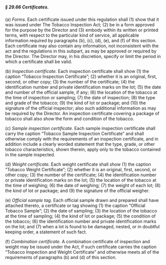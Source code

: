 ##### § 29.66 Certificates. #####

(a) *Forms.* Each certificate issued under this regulation shall (1) show that it was issued under The Tobacco Inspection Act; (2) be in a form approved for the purpose by the Director and (3) embody within its written or printed terms, with respect to the particular kind of service, all applicable information required by paragraphs (b), (c), (d), (e), and (f) of this section. Each certificate may also contain any information, not inconsistent with the act and the regulations in this subpart, as may be approved or required by the Director. The Director may, in his discretion, specify or limit the period in which a certificate shall be valid.

(b) *Inspection certificate.* Each inspection certificate shall show (1) the caption “Tobacco Inspection Certificate”; (2) whether it is an original, first, second, or other copy; (3) the number of the certificate; (4) the identification number and private identification marks on the lot; (5) the date and number of the official sample, if any; (6) the location of the tobacco at the time of inspection or sampling; (7) the date of inspection; (8) the type and grade of the tobacco; (9) the kind of lot or package; and (10) the signature of the official inspector; also such additional information as may be required by the Director. An inspection certificate covering a package of tobacco shall also show the form and condition of the tobacco.

(c) *Sample inspection certificate.* Each sample inspection certificate shall carry the caption “Tobacco Sample Inspection Certificate” and shall otherwise comply with the requirements of an inspection certificate, and in addition include a clearly worded statement that the type, grade, or other tobacco characteristics, shown therein, apply only to the tobacco contained in the sample inspected.

(d) *Weight certificate.* Each weight certificate shall show (1) the caption “Tobacco Weight Certificate”; (2) whether it is an original, first, second, or other copy; (3) the number of the certificate; (4) the identification number or private identification marks on the lot; (5) the location of the tobacco at the time of weighing; (6) the date of weighing; (7) the weight of each lot; (8) the kind of lot or package; and (9) the signature of the official weigher.

(e) *Official sample tag.* Each official sample drawn and prepared shall have attached thereto, a certificate or tag showing (1) the caption “Official Tobacco Sample”; (2) the date of sampling; (3) the location of the tobacco at the time of sampling; (4) the kind of lot or package; (5) the condition of the tobacco; (6) the identification number and private identification marks on the lot; and (7) when a lot is found to be damaged, nested, or in doubtful keeping order, a statement of such fact.

(f) *Combination certificate.* A combination certificate of inspection and weight may be issued under the Act, if such certificate carries the caption “Tobacco Inspection and Weight Certificate” and otherwise meets all of the requirements of paragraphs (b) and (d) of this section.